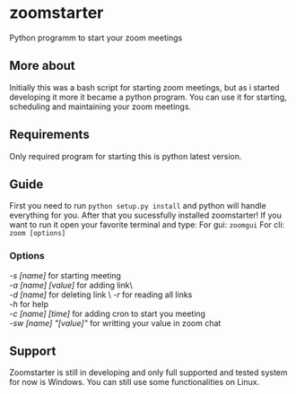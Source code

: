 # zoomstarter
Python programm to start your zoom meetings

## More about
Initially this was a bash script for starting zoom meetings, but as i started developing it more it became a python program. You can use it for starting, scheduling and maintaining your zoom meetings. 

## Requirements
Only required program for starting this is python latest version.

## Guide 
First you need to run `python setup.py install` and python will handle everything for you. After that you sucessfully installed zoomstarter!
If you want to run it open your favorite terminal and type:
For gui:
`zoomgui`
For cli:
`zoom [options]`
### Options
*-s [name]* for starting meeting\
*-a [name] [value]* for adding link\  
*-d [name]* for deleting link \ 
*-r* for reading all links\
*-h*  for help \
*-c [name] [time]*  for adding cron to start you meeting\
*-sw [name] "[value]"* for writting your value in zoom chat

   

## Support
Zoomstarter is still in developing and only full supported  and tested system for now is Windows. You can still use some functionalities on Linux.


